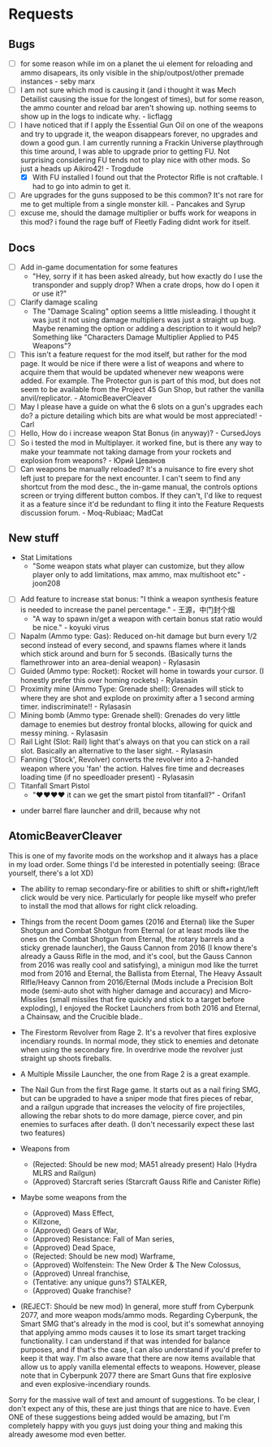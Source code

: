 # Requests
## Bugs
- [ ] for some reason while im on a planet the ui element for reloading and ammo disapears, its only visible in the ship/outpost/other premade instances - seby marx
- [ ] I am not sure which mod is causing it (and i thought it was Mech Detailist causing the issue for the longest of times), but for some reason, the ammo counter and reload bar aren't showing up. nothing seems to show up in the logs to indicate why. - licflagg
- [ ] I have noticed that if I apply the Essential Gun Oil on one of the weapons and try to upgrade it, the weapon disappears forever, no upgrades and down a good gun. I am currently running a Frackin Universe playthrough this time around, I was able to upgrade prior to getting FU. Not surprising considering FU tends not to play nice with other mods. So just a heads up Aikiro42! - Trogdude
  - [x] With FU installed I found out that the Protector Rifle is not craftable. I had to go into admin to get it.
- [ ] Are upgrades for the guns supposed to be this common? It's not rare for me to get multiple from a single monster kill. - Pancakes and Syrup
- [ ] excuse me, should the damage multiplier or buffs work for weapons in this mod? i found the rage buff of Fleetly Fading didnt work for itself.

## Docs
- [ ] Add in-game documentation for some features
  - "Hey, sorry if it has been asked already, but how exactly do I use the transponder and supply drop? When a crate drops, how do I open it or use it?" 
- [ ] Clarify damage scaling
  - The "Damage Scaling" option seems a little misleading. I thought it was just it not using damage multipliers was just a straight up bug. Maybe renaming the option or adding a description to it would help? Something like "Characters Damage Multiplier Applied to P45 Weapons"?
- [ ] This isn't a feature request for the mod itself, but rather for the mod page. It would be nice if there were a list of weapons and where to acquire them that would be updated whenever new weapons were added. For example. The Protector gun is part of this mod, but does not seem to be available from the Project 45 Gun Shop, but rather the vanilla anvil/replicator. - AtomicBeaverCleaver
- [ ] May I please have a guide on what the 6 slots on a gun's upgrades each do? a picture detailing which bits are what would be most appreciated! - Carl
- [ ] Hello, How do i increase weapon Stat Bonus (in anyway)? - CursedJoys
- [ ] So i tested the mod in Multiplayer. it worked fine, but is there any way to make your teammate not taking damage from your rockets and explosion from weapons? - Юрий Цеванов
- [ ] Can weapons be manually reloaded? It's a nuisance to fire every shot left just to prepare for the next encounter. I can't seem to find any shortcut from the mod desc., the in-game manual, the controls options screen or trying different button combos. If they can't, I'd like to request it as a feature since it'd be redundant to fling it into the Feature Requests discussion forum. - Moq-Rubiaac; MadCat

## New stuff
- Stat Limitations
  - "Some weapon stats what player can customize, but they allow player only to add limitations, max ammo, max multishoot etc" - joon208
- [ ] Add feature to increase stat bonus: "I think a weapon synthesis feature is needed to increase the panel percentage." - 王源，中门封个烟
  - "A way to spawn in/get a weapon with certain bonus stat ratio would be nice." - koyuki virus
- [ ] Napalm (Ammo type: Gas): Reduced on-hit damage but burn every 1/2 second instead of every second, and spawns flames where it lands which stick around and burn for 5 seconds. (Basically turns the flamethrower into an area-denial weapon) - Rylasasin
- [ ] Guided (Ammo type: Rocket): Rocket will home in towards your cursor. (I honestly prefer this over homing rockets) - Rylasasin
- [ ] Proximity mine (Ammo Type: Grenade shell): Grenades will stick to where they are shot and explode on proximity after a 1 second arming timer. indiscriminate!! - Rylasasin
- [ ] Mining bomb (Ammo type: Grenade shell): Grenades do very little damage to enemies but destroy frontal blocks, allowing for quick and messy mining. - Rylasasin
- [ ] Rail Light (Slot: Rail) light that's always on that you can stick on a rail slot. Basically an alternative to the laser sight. - Rylasasin
- [ ] Fanning ('Stock', Revolver) converts the revolver into a 2-handed weapon where you 'fan' the action. Halves fire time and decreases loading time (if no speedloader present) - Rylasasin
- [ ] Titanfall Smart Pistol
  - "♥♥♥♥ it can we get the smart pistol from titanfall?" - Orifan1
- under barrel flare launcher and drill, because why not

## AtomicBeaverCleaver
This is one of my favorite mods on the workshop and it always has a place in my load order. Some things I'd be interested in potentially seeing: (Brace yourself, there's a lot XD)

- The ability to remap secondary-fire or abilities to shift or shift+right/left click would be very nice. Particularly for people like myself who prefer to install the mod that allows for right click reloading.

- Things from the recent Doom games (2016 and Eternal) like the Super Shotgun and Combat Shotgun from Eternal (or at least mods like the ones on the Combat Shotgun from Eternal, the rotary barrels and a sticky grenade launcher), the Gauss Cannon from 2016 (I know there's already a Gauss Rifle in the mod, and it's cool, but the Gauss Cannon from 2016 was really cool and satisfying), a minigun mod like the turret mod from 2016 and Eternal, the Ballista from Eternal, The Heavy Assault RIfle/Heavy Cannon from 2016/Eternal (Mods include a Precision Bolt mode (semi-auto shot with higher damage and accuracy) and Micro-Missiles (small missiles that fire quickly and stick to a target before exploding), I enjoyed the Rocket Launchers from both 2016 and Eternal, a Chainsaw, and the Crucible blade..

- The Firestorm Revolver from Rage 2. It's a revolver that fires explosive incendiary rounds. In normal mode, they stick to enemies and detonate when using the secondary fire. In overdrive mode the revolver just straight up shoots fireballs.
- A Multiple Missile Launcher, the one from Rage 2 is a great example.
- The Nail Gun from the first Rage game. It starts out as a nail firing SMG, but can be upgraded to have a sniper mode that fires pieces of rebar, and a railgun upgrade that increases the velocity of fire projectiles, allowing the rebar shots to do more damage, pierce cover, and pin enemies to surfaces after death. (I don't necessarily expect these last two features)
- Weapons from
  - (Rejected: Should be new mod; MA51 already present) Halo (Hydra MLRS and Railgun)
  - (Approved) Starcraft series (Starcraft Gauss Rifle and Canister Rifle)

- Maybe some weapons from the
  - (Approved) Mass Effect,
  - Killzone,
  - (Approved) Gears of War,
  - (Approved) Resistance: Fall of Man series,
  - (Approved) Dead Space,
  - (Rejected: Should be new mod) Warframe,
  - (Approved) Wolfenstein: The New Order & The New Colossus,
  - (Approved) Unreal franchise,
  - (Tentative: any unique guns?) STALKER,
  - (Approved) Quake franchise?

- (REJECT: Should be new mod) In general, more stuff from Cyberpunk 2077, and more weapon mods/ammo mods. Regarding Cyberpunk, the Smart SMG that's already in the mod is cool, but it's somewhat annoying that applying ammo mods causes it to lose its smart target tracking functionality. I can understand if that was intended for balance purposes, and if that's the case, I can also understand if you'd prefer to keep it that way. I'm also aware that there are now items available that allow us to apply vanilla elemental effects to weapons. However, please note that in Cyberpunk 2077 there are Smart Guns that fire explosive and even explosive-incendiary rounds.

Sorry for the massive wall of text and amount of suggestions. To be clear, I don't expect any of this, these are just things that are nice to have. Even ONE of these suggestions being added would be amazing, but I'm completely happy with you guys just doing your thing and making this already awesome mod even better.
